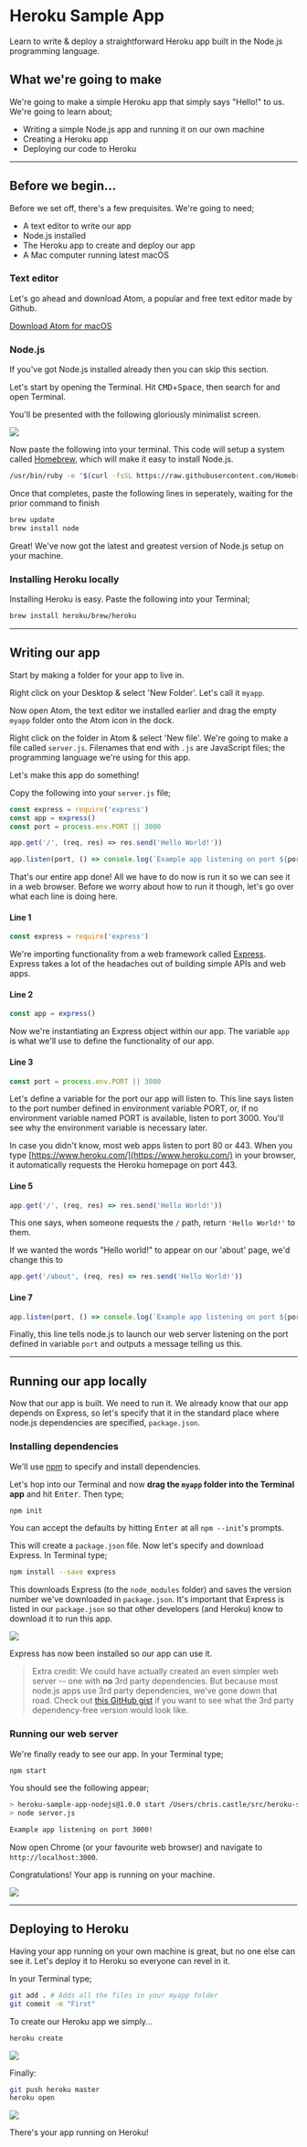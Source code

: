 # Heroku Sample App

Learn to write & deploy a straightforward Heroku app built in the Node.js programming language.

## What we're going to make

We're going to make a simple Heroku app that simply says "Hello!" to us. We're going to learn about;

* Writing a simple Node.js app and running it on our own machine
* Creating a Heroku app
* Deploying our code to Heroku

---

## Before we begin...

Before we set off, there's a few prequisites. We're going to need;

* A text editor to write our app
* Node.js installed
* The Heroku app to create and deploy our app
* A Mac computer running latest macOS

### Text editor

Let's go ahead and download Atom, a popular 
and free text editor made by Github.

[Download Atom for macOS](https://atom.io/download/mac)

### Node.js

If you've got Node.js installed already then you can skip this section.

Let's start by opening the Terminal. Hit <kbd>CMD</kbd>+<kbd>Space</kbd>, then search for and open Terminal.

You'll be presented with the following gloriously minimalist screen.

![](docs/1.png)

Now paste the following into your terminal. This code will setup a system called [Homebrew](https://brew.sh/), which will make it easy to install Node.js.

```bash
/usr/bin/ruby -e "$(curl -fsSL https://raw.githubusercontent.com/Homebrew/install/master/install)"
```

Once that completes, paste the following lines in seperately, waiting for the prior command to finish

```bash
brew update
brew install node
```

Great! We've now got the latest and greatest version of Node.js setup on your machine.

### Installing Heroku locally

Installing Heroku is easy. Paste the following into your Terminal;

```bash
brew install heroku/brew/heroku
```

---

## Writing our app

Start by making a folder for your app to live in.

Right click on your Desktop & select 'New Folder'. Let's call it `myapp`.

Now open Atom, the text editor we installed earlier and drag the empty `myapp` folder onto the Atom icon in the dock.

Right click on the folder in Atom & select 'New file'. We're going to make a file called `server.js`. Filenames that end  with `.js` are JavaScript files; the programming language we're using for this app.

Let's make this app do something!

Copy the following into your `server.js` file;

```javascript
const express = require('express')
const app = express()
const port = process.env.PORT || 3000

app.get('/', (req, res) => res.send('Hello World!'))

app.listen(port, () => console.log(`Example app listening on port ${port}!`))
```

That's our entire app done! All we have to do now is run it so we can see it in a web browser. Before we worry about how to run it though, let's go over what each line is doing here.

#### Line 1

```javascript
const express = require('express')
```

We're importing functionality from a web framework called [Express](https://expressjs.com/). Express takes a lot of the headaches out of building simple APIs and web apps.

#### Line 2

```javascript
const app = express()
```

Now we're instantiating an Express object within our app. The variable `app` is what we'll use to define the functionality of our app.

#### Line 3

```javascript
const port = process.env.PORT || 3000
```

Let's define a variable for the port our app will listen to. This line says listen to the port number defined in environment variable PORT, or, if no environment variable named PORT is available, listen to port 3000. You'll see why the environment variable is necessary later.

In case you didn't know, most web apps listen to port 80 or 443. When you type [https://www.heroku.com/](https://www.heroku.com/) in your browser, it automatically requests the Heroku homepage on port 443.

#### Line 5

```javascript
app.get('/', (req, res) => res.send('Hello World!'))
```

This one says, when someone requests the `/` path, return `'Hello World!'` to them.

If we wanted the words "Hello world!" to appear on our 'about' page, we'd change this to

```javascript
app.get('/about', (req, res) => res.send('Hello World!'))
```

#### Line 7

```javascript
app.listen(port, () => console.log(`Example app listening on port ${port}!`))
```

Finally, this line tells node.js to launch our web server listening on the port defined in variable `port` and outputs a message telling us this.

---

## Running our app locally

Now that our app is built. We need to run it. We already 
know that our app depends on Express, so let's specify that it in the standard place where node.js dependencies are specified, `package.json`.

### Installing dependencies

We'll use [npm](https://www.npmjs.com/) to specify and install dependencies.

Let's hop into our Terminal and now **drag the `myapp` folder into the Terminal app** and hit <kbd>Enter</kbd>. Then type;

```bash
npm init
```

You can accept the defaults by hitting <kbd>Enter</kbd> at all `npm --init`'s prompts.

This will create a `package.json` file. Now let's specify and download Express. In Terminal type;

```bash
npm install --save express
```

This downloads Express (to the `node_modules` folder) and saves the version number we've downloaded in `package.json`. It's important that Express is listed in our `package.json` so that other developers (and Heroku) know to download it to run this app.

![](docs/4.png)

Express has now been installed so our app can use it.

> Extra credit: We could have actually created an even simpler web server -- one with **no** 3rd party dependencies.
> But because most node.js apps use 3rd party dependencies, we've gone down that road.
> Check out [this GitHub gist](https://gist.github.com/crcastle/d99a2213d249ccf6d5c5b53912db83eb) if you want to see what the 3rd party dependency-free version would look like.

### Running our web server

We're finally ready to see our app. In your Terminal type;

```bash
npm start
```

You should see the following appear;

```bash
> heroku-sample-app-nodejs@1.0.0 start /Users/chris.castle/src/heroku-sample-app-nodejs
> node server.js

Example app listening on port 3000!
```

Now open Chrome (or your favourite web browser) and navigate to `http://localhost:3000`.

Congratulations! Your app is running on your machine.

![](docs/6.png)

---

## Deploying to Heroku

Having your app running on your own machine is great, but no one else can see it. Let's deploy it to Heroku so everyone can revel in it.

In your Terminal type;

```bash
git add . # Adds all the files in your myapp folder
git commit -m "First"
```

To create our Heroku app we simply...

```bash
heroku create
```

![](docs/7.png)

Finally:

```bash
git push heroku master
heroku open
```

![](docs/8.png)

There's your app running on Heroku!
